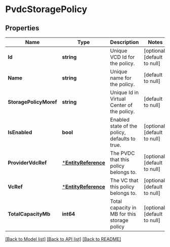 # PvdcStoragePolicy

## Properties
Name | Type | Description | Notes
------------ | ------------- | ------------- | -------------
**Id** | **string** | Unique VCD Id for the policy. | [optional] [default to null]
**Name** | **string** | Unique name for the policy. | [default to null]
**StoragePolicyMoref** | **string** | Unique Id in Virtual Center of the policy. | [default to null]
**IsEnabled** | **bool** | Enabled state of the policy, defaults to true. | [optional] [default to null]
**ProviderVdcRef** | [***EntityReference**](EntityReference.md) | The PVDC that this policy belongs to. | [optional] [default to null]
**VcRef** | [***EntityReference**](EntityReference.md) | The VC that this policy belongs to. | [optional] [default to null]
**TotalCapacityMb** | **int64** | Total capacity in MB for this storage policy | [optional] [default to null]

[[Back to Model list]](../README.md#documentation-for-models) [[Back to API list]](../README.md#documentation-for-api-endpoints) [[Back to README]](../README.md)


